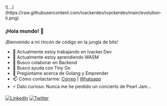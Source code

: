 <p aling="center">
![...](https://raw.githubusercontent.com/ivackerdev/ivackerdev/main/evolution-ti.png)
</p>

### ¡Hola mundo! 👋
¡Bienvenido a mi rincón de código en la jungla de bits!

- 🔭 Actualmente estoy trabajando en Ivacker.Dev
- 🌱 Actualmente estoy aprendiendo WASM
- 👯 Busco colaborar en Backend
- 🤔 Busco ayuda con Tiny Go
- 💬 Pregúntame acerca de Golang y Emprender
- 📫 Cómo contactarme: [Correo](mailto:ivan@ivacker.dev) | [Whatsapp](https://elwsp.es/ivacker)
- ⚡ Dato curioso: Nunca me he perdido un concierto de Pearl Jam...

[![LinkedIn](https://img.shields.io/badge/-LinkedIn-blue?style=flat-square&logo=linkedin&logoColor=white)](https://www.linkedin.com/in/ivacker/)
[![Twitter](https://img.shields.io/badge/-Twitter-blue?style=flat-square&logo=twitter&logoColor=white)](https://twitter.com/ivackerdev)


